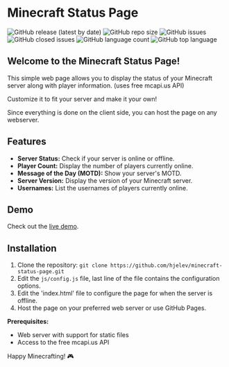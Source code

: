 # Minecraft Status Page

![GitHub release (latest by date)](https://img.shields.io/github/v/release/hjelev/minecraft-status-page) ![GitHub repo size](https://img.shields.io/github/repo-size/hjelev/minecraft-status-page) ![GitHub issues](https://img.shields.io/github/issues/hjelev/minecraft-status-page) ![GitHub closed issues](https://img.shields.io/github/issues-closed/hjelev/minecraft-status-page)  ![GitHub language count](https://img.shields.io/github/languages/count/hjelev/minecraft-status-page) ![GitHub top language](https://img.shields.io/github/languages/top/hjelev/minecraft-status-page)


## Welcome to the Minecraft Status Page! 


This simple web page allows you to display the status of your Minecraft server along with player information. (uses free mcapi.us API)

Customize it to fit your server and make it your own!

Since everything is done on the client side, you can host the page on any webserver.

## Features

- **Server Status:** Check if your server is online or offline.
- **Player Count:** Display the number of players currently online.
- **Message of the Day (MOTD):** Show your server's MOTD.
- **Server Version:** Display the version of your Minecraft server.
- **Usernames:** List the usernames of players currently online.

## Demo

Check out the [live demo](http://mc.masoko.net).

## Installation

1. Clone the repository: `git clone https://github.com/hjelev/minecraft-status-page.git`
2. Edit the `js/config.js` file, last line of the file contains the configuration options.
3. Edit the 'index.html' file to configure the page for when the server is offline.
3. Host the page on your preferred web server or use GitHub Pages.

**Prerequisites:**
- Web server with support for static files
- Access to the free mcapi.us API

Happy Minecrafting! 🎮
